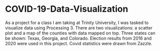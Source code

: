 # COVID-19-Data-Visualization
As a project for a class I am taking at Trinity University, I was tasked to visualize data using Processing 3. There are two visualizations: a scatter plot and a map of the counties with data mapped on top. 
Three states can be shown: Texas, Georgia, and Colorado. Election results from 2016 and 2020 were used in this project. Covid statistics were drawn from Zazzle.
